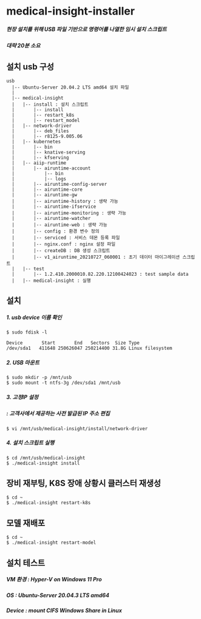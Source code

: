 # medical-insight-installer

##### 현장 설치를 위해 USB 파일 기반으로 명령어를 나열한 임시 설치 스크립트
##### 대략 20분 소요

## 설치 usb 구성
```
usb
  |-- Ubuntu-Server 20.04.2 LTS amd64 설치 파일
  |
  |-- medical-insight
  |   |-- install : 설치 스크립트
  |       |-- install
  |       |-- restart_k8s
  |       |-- restart_model
  |   |-- network-driver
  |       |-- deb_files
  |       |-- r8125-9.005.06
  |   |-- kubernetes
  |       |-- bin
  |       |-- knative-serving
  |       |-- kfserving
  |   |-- aiip-runtime
  |       |-- airuntime-account
  |           |-- bin
  |           |-- logs
  |       |-- airuntime-config-server
  |       |-- airuntime-core
  |       |-- airuntime-gw
  |       |-- airuntime-history : 생략 가능
  |       |-- airuntime-ifservice
  |       |-- airuntime-monitoring : 생략 가능
  |       |-- airuntime-watcher
  |       |-- airuntime-web : 생략 가능
  |       |-- config : 환경 변수 정의
  |       |-- serviced : 서비스 데몬 등록 파일
  |       |-- nginx.conf : nginx 설정 파일
  |       |-- createDB : DB 생성 스크립트
  |       |-- v1_airuntime_20210727_060001 : 초기 데이터 마이그레이션 스크립트
  |   |-- test
  |       |-- 1.2.410.2000010.82.220.12100424023 : test sample data
  |   |-- medical-insight : 실행
```

## 설치

##### 1. usb device 이름 확인
```
$ sudo fdisk -l

Device       Start       End   Sectors  Size Type
/dev/sda1   411648 250626047 250214400 31.8G Linux filesystem
```

##### 2. USB 마운트
```
$ sudo mkdir -p /mnt/usb
$ sudo mount -t ntfs-3g /dev/sda1 /mnt/usb
```

##### 3. 고정IP 설정
#####   : 고객사에서 제공하는 사전 발급된 IP 주소 편집
```
$ vi /mnt/usb/medical-insight/install/network-driver
```

##### 4. 설치 스크립트 실행
```
$ cd /mnt/usb/medical-insight
$ ./medical-insight install
```

## 장비 재부팅, K8S 장애 상황시 클러스터 재생성
```
$ cd ~
$ ./medical-insight restart-k8s
```

## 모델 재배포
```
$ cd ~
$ ./medical-insight restart-model
```

## 설치 테스트
##### VM 환경 : Hyper-V on Windows 11 Pro
##### OS : Ubuntu-Server 20.04.3 LTS amd64
##### Device : mount CIFS Windows Share in Linux

